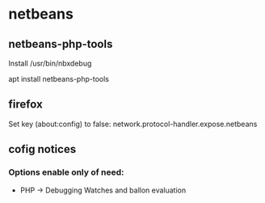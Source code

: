 # netbeans

## netbeans-php-tools

Install /usr/bin/nbxdebug

  apt install netbeans-php-tools
  
## firefox

Set key (about:config) to false:
  network.protocol-handler.expose.netbeans


## cofig notices 
### Options enable only of need:
* PHP -> Debugging Watches and ballon evaluation

